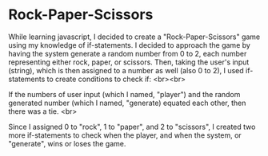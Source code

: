 # Rock-Paper-Scissors
While learning javascript, I decided to create a "Rock-Paper-Scissors" game using my knowledge of if-statements.
I decided to approach the game by having the system generate a random number from 0 to 2, each number representing either rock, paper, or scissors. Then, taking the user's input (string), which is then assigned to a number as well (also 0 to 2), I used if-statements to create conditions to check if: <br\><br\>

If the numbers of user input (which I named, "player") and the random generated number (which I named, "generate) equated each other, then there was a tie. <br\>

Since I assigned 0 to "rock", 1 to "paper", and 2 to "scissors", I created two more if-statements to check when the player, and when the system, or "generate", wins or loses the game. 
